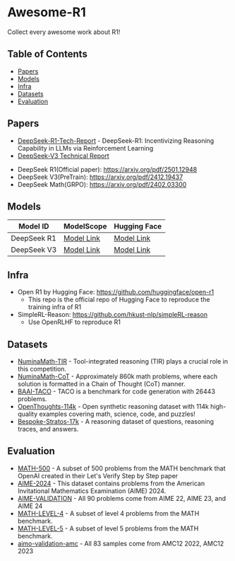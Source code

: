 # Awesome-R1
Collect every awesome work about R1!


## Table of Contents
- [Papers](#papers)
- [Models](#models)
- [Infra](#infra)
- [Datasets](#datasets)
- [Evaluation](#evaluation)


## Papers
* [DeepSeek-R1-Tech-Report](https://www.modelscope.cn/papers/109508) - DeepSeek-R1: Incentivizing Reasoning Capability in LLMs via Reinforcement Learning
* [DeepSeek-V3 Technical Report](https://www.modelscope.cn/papers/104004)

- DeepSeek R1(Official paper): https://arxiv.org/pdf/2501.12948
- DeepSeek V3(PreTrain): https://arxiv.org/pdf/2412.19437
- DeepSeek Math(GRPO): https://arxiv.org/pdf/2402.03300

## Models

| Model ID    | ModelScope                                                             | Hugging Face                                                 |
| ----------- |------------------------------------------------------------------------|--------------------------------------------------------------|
| DeepSeek R1 | [Model Link](https://www.modelscope.cn/models/deepseek-ai/DeepSeek-R1) | [Model Link](https://huggingface.co/deepseek-ai/DeepSeek-R1) |
| DeepSeek V3 | [Model Link](https://www.modelscope.cn/models/deepseek-ai/DeepSeek-V3) | [Model Link](https://huggingface.co/deepseek-ai/DeepSeek-V3) |


## Infra

- Open R1 by Hugging Face: https://github.com/huggingface/open-r1
  - This repo is the official repo of Hugging Face to reproduce the training infra of R1
- SimpleRL-Reason: https://github.com/hkust-nlp/simpleRL-reason
  - Use OpenRLHF to reproduce R1

## Datasets

* [NuminaMath-TIR](https://www.modelscope.cn/datasets/AI-MO/NuminaMath-TIR) - Tool-integrated reasoning (TIR) plays a crucial role in this competition.  
* [NuminaMath-CoT](https://www.modelscope.cn/datasets/AI-MO/NuminaMath-CoT) - Approximately 860k math problems, where each solution is formatted in a Chain of Thought (CoT) manner.
* [BAAI-TACO](https://modelscope.cn/datasets/BAAI/TACO) - TACO is a benchmark for code generation with 26443 problems. 
* [OpenThoughts-114k](https://modelscope.cn/datasets/open-thoughts/OpenThoughts-114k) - Open synthetic reasoning dataset with 114k high-quality examples covering math, science, code, and puzzles!
* [Bespoke-Stratos-17k](https://modelscope.cn/datasets/bespokelabs/Bespoke-Stratos-17k) - A reasoning dataset of questions, reasoning traces, and answers.


## Evaluation
* [MATH-500](https://www.modelscope.cn/datasets/AI-ModelScope/MATH-500) - A subset of 500 problems from the MATH benchmark that OpenAI created in their Let's Verify Step by Step paper
* [AIME-2024](https://modelscope.cn/datasets/AI-ModelScope/AIME_2024) - This dataset contains problems from the American Invitational Mathematics Examination (AIME) 2024. 
* [AIME-VALIDATION](https://www.modelscope.cn/datasets/AI-MO/aimo-validation-aime) - All 90 problems come from AIME 22, AIME 23, and AIME 24
* [MATH-LEVEL-4](https://www.modelscope.cn/datasets/AI-MO/aimo-validation-math-level-4) - A subset of level 4 problems from the MATH benchmark.
* [MATH-LEVEL-5](https://www.modelscope.cn/datasets/AI-MO/aimo-validation-math-level-5) - A subset of level 5 problems from the MATH benchmark.
* [aimo-validation-amc](https://www.modelscope.cn/datasets/AI-MO/aimo-validation-amc) - All 83 samples come from AMC12 2022, AMC12 2023

